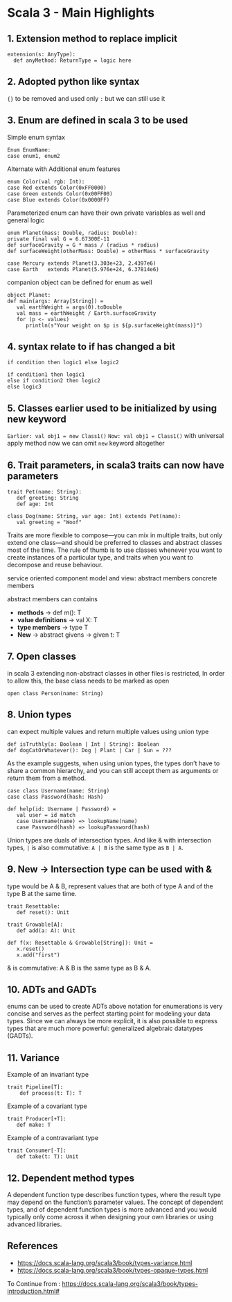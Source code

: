 # Scala 3 - Main Highlights

## 1. Extension method to replace implicit
   ```
   extension(s: AnyType):
     def anyMethod: ReturnType = logic here
   ```

## 2. Adopted python like syntax
   `{}` to be removed and used only `:` but we can still use it

## 3. Enum are defined in scala 3 to be used
   Simple enum syntax
   ```
   Enum EnumName:
   case enum1, enum2
   ```

   Alternate with Additional enum features
   ```
   enum Color(val rgb: Int):
   case Red extends Color(0xFF0000)
   case Green extends Color(0x00FF00)
   case Blue extends Color(0x0000FF)
   ```
   
   Parameterized enum can have their own private variables as well and general logic
   ```
   enum Planet(mass: Double, radius: Double):
   private final val G = 6.67300E-11
   def surfaceGravity = G * mass / (radius * radius)
   def surfaceWeight(otherMass: Double) = otherMass * surfaceGravity

   case Mercury extends Planet(3.303e+23, 2.4397e6)
   case Earth   extends Planet(5.976e+24, 6.37814e6)
   ```

   companion object can be defined for enum as well
   ```
   object Planet:
   def main(args: Array[String]) =
      val earthWeight = args(0).toDouble
      val mass = earthWeight / Earth.surfaceGravity
      for (p <- values)
         println(s"Your weight on $p is ${p.surfaceWeight(mass)}")
   ```

## 4. syntax relate to if has changed a bit
   `if condition then logic1 else logic2`
   ```
   if condition1 then logic1
   else if condition2 then logic2
   else logic3
   ```

## 5. Classes earlier used to be initialized by using new keyword
   `Earlier: val obj1 = new Class1()`
   `Now: val obj1 = Class1()`
   with universal apply method now we can omit `new` keyword altogether

## 6. Trait parameters, in scala3 traits can now have parameters
   ```
   trait Pet(name: String):
      def greeting: String
      def age: Int

   class Dog(name: String, var age: Int) extends Pet(name):
      val greeting = "Woof"
   ```

   Traits are more flexible to compose—you can mix in multiple traits,
   but only extend one class—and should be preferred to classes and abstract classes most of the time.
   The rule of thumb is to use classes whenever you want to create instances of a particular type,
   and traits when you want to decompose and reuse behaviour.

   service oriented component model and view:
   abstract members
   concrete members

   abstract members can contains
   - **methods** -> def m(): T
   - **value definitions** -> val X: T
   - **type members** -> type T
   - **New** -> abstract givens -> given t: T


## 7. Open classes
   in scala 3 extending non-abstract classes in other files is restricted,
   In order to allow this, the base class needs to be marked as open

   `open class Person(name: String)`

## 8. Union types
   can expect multiple values and return multiple values using union type
   ```
   def isTruthly(a: Boolean | Int | String): Boolean
   def dogCatOrWhatever(): Dog | Plant | Car | Sun = ???
   ```
   As the example suggests, when using union types, the types don’t have to share a common hierarchy,
   and you can still accept them as arguments or return them from a method.
   ```
   case class Username(name: String)
   case class Password(hash: Hash)

   def help(id: Username | Password) =
      val user = id match
      case Username(name) => lookupName(name)
      case Password(hash) => lookupPassword(hash)
   ```

   Union types are duals of intersection types. And like & with intersection types,
   `|` is also commutative: `A | B` is the same type as `B | A`.

## 9. New -> Intersection type can be used with &
   type would be A & B, represent values that are both of type A and of the type B at
   the same time.
   ```
   trait Resettable:
      def reset(): Unit
   
   trait Growable[A]:
      def add(a: A): Unit
   
   def f(x: Resettable & Growable[String]): Unit =
      x.reset()
      x.add("first")
   ```

   & is commutative: A & B is the same type as B & A.

## 10. ADTs and GADTs
   enums can be used to create ADTs
   above notation for enumerations is very concise and
   serves as the perfect starting point for modeling your data types.
   Since we can always be more explicit,
   it is also possible to express types that are much more powerful:
   generalized algebraic datatypes (GADTs).

## 11. Variance
   Example of an invariant type
   ```
   trait Pipeline[T]:
       def process(t: T): T
   ```

   Example of a covariant type
   ```
   trait Producer[+T]:
      def make: T
   ```

   Example of a contravariant type
   ```
   trait Consumer[-T]:
      def take(t: T): Unit
   ```

## 12. Dependent method types
   A dependent function type describes function types,
   where the result type may depend on the function’s parameter values.
   The concept of dependent types, and of dependent function types is more advanced and
   you would typically only come across it when designing your own libraries or using advanced libraries.

## References
 - https://docs.scala-lang.org/scala3/book/types-variance.html
 - https://docs.scala-lang.org/scala3/book/types-opaque-types.html

To Continue from : https://docs.scala-lang.org/scala3/book/types-introduction.html#
